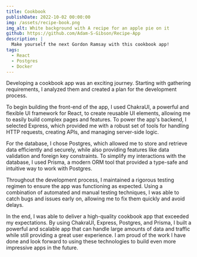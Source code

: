 ```yaml
---
title: Cookbook
publishDate: 2022-10-02 00:00:00
img: /assets/recipe-book.png
img_alt: White background with A recipe for an apple pie on it
github: https://github.com/Adam-S-Gibson/Recipe-App
description: |
  Make yourself the next Gordon Ramsay with this cookbook app!
tags:
  - React
  - Postgres
  - Docker
---
```


Developing a cookbook app was an exciting journey. Starting with gathering requirements, I analyzed them and created a plan for the development process.

To begin building the front-end of the app, I used ChakraUI, a powerful and flexible UI framework for React, to create reusable UI elements, allowing me to easily build complex pages and features. To power the app's backend, I selected Express, which provided me with a robust set of tools for handling HTTP requests, creating APIs, and managing server-side logic.

For the database, I chose Postgres, which allowed me to store and retrieve data efficiently and securely, while also providing features like data validation and foreign key constraints. To simplify my interactions with the database, I used Prisma, a modern ORM tool that provided a type-safe and intuitive way to work with Postgres.

Throughout the development process, I maintained a rigorous testing regimen to ensure the app was functioning as expected. Using a combination of automated and manual testing techniques, I was able to catch bugs and issues early on, allowing me to fix them quickly and avoid delays.

In the end, I was able to deliver a high-quality cookbook app that exceeded my expectations. By using ChakraUI, Express, Postgres, and Prisma, I built a powerful and scalable app that can handle large amounts of data and traffic while still providing a great user experience. I am proud of the work I have done and look forward to using these technologies to build even more impressive apps in the future.

